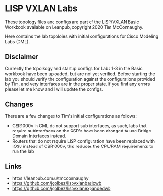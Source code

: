 # LISP VXLAN Labs

These topology files and configs are part of the LISP/VXLAN Basic Workbook available on Leanpub, copyright 2020 Tim McConnaughy.

Here contains the lab topoloies with initial configurations for Cisco Modeling Labs (CML).

## Disclaimer
Currently the topolkogy and startup configs for Labs 1-3 in the Basic workbook have been uploaded, but are not yet verified.  Before starting the lab you should verify the configuration against the configurations provided by Tim, and very interfaces are in the proper state.  If you find any errors please let me know and I will update the configs.


## Changes
There are a few changes to Tim's initial configurations as follows:
 - CSR1000v in CML do not support sub interfaces, as such, labs that require subinterfaces on the CSR's have been changed to use Bridge Domain Interfaces instead.
 - Routers that do not require LISP configuration have been replaced with IOSv instead of CSR1000v, this reduces the CPU/RAM requirements to run the lab

## Links
 - https://leanpub.com/u/tmcconnaughy
 - https://github.com/jgolbez/lispvxlanbasicwb
 - https://github.com/jgolbez/lispvxlanexpandedwb

